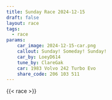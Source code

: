 ```yaml
---
title: Sunday Race 2024-12-15
draft: false
layout: race
tags:
  - race
params:
    car_image: 2024-12-15-car.png
    callout: Sunday! Someday! Sunday!
    car_by: LoeyD614
    tune_by: ClareGak
    car: 1983 Volvo 242 Turbo Evo
    share_code: 206 103 511
---
```


{{< race >}}

